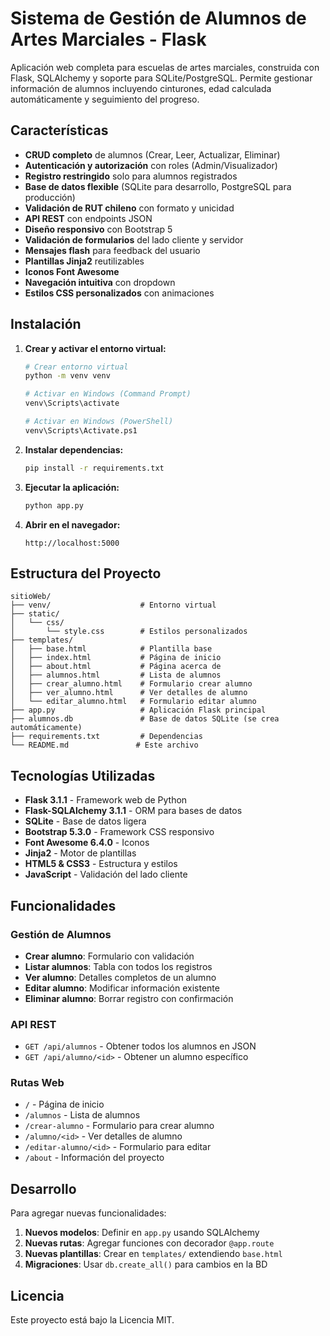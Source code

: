 # Sistema de Gestión de Alumnos de Artes Marciales - Flask

Aplicación web completa para escuelas de artes marciales, construida con Flask, SQLAlchemy y soporte para SQLite/PostgreSQL. Permite gestionar información de alumnos incluyendo cinturones, edad calculada automáticamente y seguimiento del progreso.

## Características

- **CRUD completo** de alumnos (Crear, Leer, Actualizar, Eliminar)
- **Autenticación y autorización** con roles (Admin/Visualizador)
- **Registro restringido** solo para alumnos registrados
- **Base de datos flexible** (SQLite para desarrollo, PostgreSQL para producción)
- **Validación de RUT chileno** con formato y unicidad
- **API REST** con endpoints JSON
- **Diseño responsivo** con Bootstrap 5
- **Validación de formularios** del lado cliente y servidor
- **Mensajes flash** para feedback del usuario
- **Plantillas Jinja2** reutilizables
- **Iconos Font Awesome**
- **Navegación intuitiva** con dropdown
- **Estilos CSS personalizados** con animaciones

## Instalación

1. **Crear y activar el entorno virtual:**
   ```bash
   # Crear entorno virtual
   python -m venv venv
   
   # Activar en Windows (Command Prompt)
   venv\Scripts\activate
   
   # Activar en Windows (PowerShell)
   venv\Scripts\Activate.ps1
   ```

2. **Instalar dependencias:**
   ```bash
   pip install -r requirements.txt
   ```

3. **Ejecutar la aplicación:**
   ```bash
   python app.py
   ```

4. **Abrir en el navegador:**
   ```
   http://localhost:5000
   ```

## Estructura del Proyecto

```
sitioWeb/
├── venv/                    # Entorno virtual
├── static/
│   └── css/
│       └── style.css        # Estilos personalizados
├── templates/
│   ├── base.html            # Plantilla base
│   ├── index.html           # Página de inicio
│   ├── about.html           # Página acerca de
│   ├── alumnos.html         # Lista de alumnos
│   ├── crear_alumno.html    # Formulario crear alumno
│   ├── ver_alumno.html      # Ver detalles de alumno
│   └── editar_alumno.html   # Formulario editar alumno
├── app.py                   # Aplicación Flask principal
├── alumnos.db               # Base de datos SQLite (se crea automáticamente)
├── requirements.txt         # Dependencias
└── README.md               # Este archivo
```

## Tecnologías Utilizadas

- **Flask 3.1.1** - Framework web de Python
- **Flask-SQLAlchemy 3.1.1** - ORM para bases de datos
- **SQLite** - Base de datos ligera
- **Bootstrap 5.3.0** - Framework CSS responsivo
- **Font Awesome 6.4.0** - Iconos
- **Jinja2** - Motor de plantillas
- **HTML5 & CSS3** - Estructura y estilos
- **JavaScript** - Validación del lado cliente

## Funcionalidades

### Gestión de Alumnos
- **Crear alumno**: Formulario con validación
- **Listar alumnos**: Tabla con todos los registros
- **Ver alumno**: Detalles completos de un alumno
- **Editar alumno**: Modificar información existente
- **Eliminar alumno**: Borrar registro con confirmación

### API REST
- `GET /api/alumnos` - Obtener todos los alumnos en JSON
- `GET /api/alumno/<id>` - Obtener un alumno específico

### Rutas Web
- `/` - Página de inicio
- `/alumnos` - Lista de alumnos
- `/crear-alumno` - Formulario para crear alumno
- `/alumno/<id>` - Ver detalles de alumno
- `/editar-alumno/<id>` - Formulario para editar
- `/about` - Información del proyecto

## Desarrollo

Para agregar nuevas funcionalidades:

1. **Nuevos modelos**: Definir en `app.py` usando SQLAlchemy
2. **Nuevas rutas**: Agregar funciones con decorador `@app.route`
3. **Nuevas plantillas**: Crear en `templates/` extendiendo `base.html`
4. **Migraciones**: Usar `db.create_all()` para cambios en la BD

## Licencia

Este proyecto está bajo la Licencia MIT.
